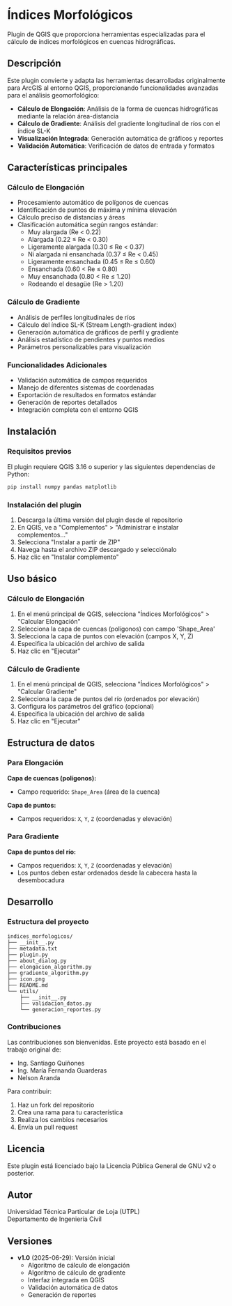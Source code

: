 # Índices Morfológicos

Plugin de QGIS que proporciona herramientas especializadas para el cálculo de índices morfológicos en cuencas hidrográficas.

## Descripción

Este plugin convierte y adapta las herramientas desarrolladas originalmente para ArcGIS al entorno QGIS, proporcionando funcionalidades avanzadas para el análisis geomorfológico:

- **Cálculo de Elongación**: Análisis de la forma de cuencas hidrográficas mediante la relación área-distancia
- **Cálculo de Gradiente**: Análisis del gradiente longitudinal de ríos con el índice SL-K
- **Visualización Integrada**: Generación automática de gráficos y reportes
- **Validación Automática**: Verificación de datos de entrada y formatos

## Características principales

### Cálculo de Elongación

- Procesamiento automático de polígonos de cuencas
- Identificación de puntos de máxima y mínima elevación
- Cálculo preciso de distancias y áreas
- Clasificación automática según rangos estándar:
  - Muy alargada (Re < 0.22)
  - Alargada (0.22 ≤ Re < 0.30)
  - Ligeramente alargada (0.30 ≤ Re < 0.37)
  - Ni alargada ni ensanchada (0.37 ≤ Re < 0.45)
  - Ligeramente ensanchada (0.45 ≤ Re ≤ 0.60)
  - Ensanchada (0.60 < Re ≤ 0.80)
  - Muy ensanchada (0.80 < Re ≤ 1.20)
  - Rodeando el desagüe (Re > 1.20)

### Cálculo de Gradiente

- Análisis de perfiles longitudinales de ríos
- Cálculo del índice SL-K (Stream Length-gradient index)
- Generación automática de gráficos de perfil y gradiente
- Análisis estadístico de pendientes y puntos medios
- Parámetros personalizables para visualización

### Funcionalidades Adicionales

- Validación automática de campos requeridos
- Manejo de diferentes sistemas de coordenadas
- Exportación de resultados en formatos estándar
- Generación de reportes detallados
- Integración completa con el entorno QGIS

## Instalación

### Requisitos previos

El plugin requiere QGIS 3.16 o superior y las siguientes dependencias de Python:

```bash
pip install numpy pandas matplotlib
```

### Instalación del plugin

1. Descarga la última versión del plugin desde el repositorio
2. En QGIS, ve a "Complementos" > "Administrar e instalar complementos..."
3. Selecciona "Instalar a partir de ZIP"
4. Navega hasta el archivo ZIP descargado y selecciónalo
5. Haz clic en "Instalar complemento"

## Uso básico

### Cálculo de Elongación

1. En el menú principal de QGIS, selecciona "Índices Morfológicos" > "Calcular Elongación"
2. Selecciona la capa de cuencas (polígonos) con campo 'Shape_Area'
3. Selecciona la capa de puntos con elevación (campos X, Y, Z)
4. Especifica la ubicación del archivo de salida
5. Haz clic en "Ejecutar"

### Cálculo de Gradiente

1. En el menú principal de QGIS, selecciona "Índices Morfológicos" > "Calcular Gradiente"
2. Selecciona la capa de puntos del río (ordenados por elevación)
3. Configura los parámetros del gráfico (opcional)
4. Especifica la ubicación del archivo de salida
5. Haz clic en "Ejecutar"

## Estructura de datos

### Para Elongación

**Capa de cuencas (polígonos):**
- Campo requerido: `Shape_Area` (área de la cuenca)

**Capa de puntos:**
- Campos requeridos: `X`, `Y`, `Z` (coordenadas y elevación)

### Para Gradiente

**Capa de puntos del río:**
- Campos requeridos: `X`, `Y`, `Z` (coordenadas y elevación)
- Los puntos deben estar ordenados desde la cabecera hasta la desembocadura

## Desarrollo

### Estructura del proyecto

```
indices_morfologicos/
├── __init__.py
├── metadata.txt
├── plugin.py
├── about_dialog.py
├── elongacion_algorithm.py
├── gradiente_algorithm.py
├── icon.png
├── README.md
└── utils/
    ├── __init__.py
    ├── validacion_datos.py
    └── generacion_reportes.py
```

### Contribuciones

Las contribuciones son bienvenidas. Este proyecto está basado en el trabajo original de:

- Ing. Santiago Quiñones
- Ing. María Fernanda Guarderas  
- Nelson Aranda

Para contribuir:
1. Haz un fork del repositorio
2. Crea una rama para tu característica
3. Realiza los cambios necesarios
4. Envía un pull request

## Licencia

Este plugin está licenciado bajo la Licencia Pública General de GNU v2 o posterior.

## Autor

Universidad Técnica Particular de Loja (UTPL)  
Departamento de Ingeniería Civil

## Versiones

- **v1.0** (2025-06-29): Versión inicial
  - Algoritmo de cálculo de elongación
  - Algoritmo de cálculo de gradiente
  - Interfaz integrada en QGIS
  - Validación automática de datos
  - Generación de reportes

